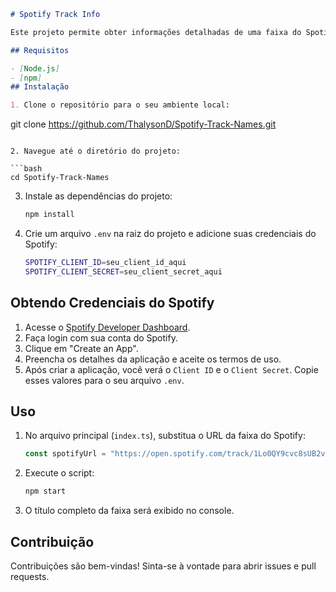 ```markdown
# Spotify Track Info

Este projeto permite obter informações detalhadas de uma faixa do Spotify a partir de um URL.

## Requisitos

- [Node.js]
- [npm]
## Instalação

1. Clone o repositório para o seu ambiente local:

   ```
   git clone https://github.com/ThalysonD/Spotify-Track-Names.git
   ```

2. Navegue até o diretório do projeto:

   ```bash
   cd Spotify-Track-Names
   ```

3. Instale as dependências do projeto:

   ```bash
   npm install
   ```

4. Crie um arquivo `.env` na raiz do projeto e adicione suas credenciais do Spotify:

   ```bash
   SPOTIFY_CLIENT_ID=seu_client_id_aqui
   SPOTIFY_CLIENT_SECRET=seu_client_secret_aqui
   ```

## Obtendo Credenciais do Spotify

1. Acesse o [Spotify Developer Dashboard](https://developer.spotify.com/dashboard/applications).
2. Faça login com sua conta do Spotify.
3. Clique em "Create an App".
4. Preencha os detalhes da aplicação e aceite os termos de uso.
5. Após criar a aplicação, você verá o `Client ID` e o `Client Secret`. Copie esses valores para o seu arquivo `.env`.

## Uso

1. No arquivo principal (`index.ts`), substitua o URL da faixa do Spotify:

   ```typescript
   const spotifyUrl = "https://open.spotify.com/track/1Lo0QY9cvc8sUB2vnIOxDT?si=9ecd33d37b724fc0";
   ```

2. Execute o script:

   ```bash
   npm start
   ```

3. O título completo da faixa será exibido no console.

## Contribuição

Contribuições são bem-vindas! Sinta-se à vontade para abrir issues e pull requests.
